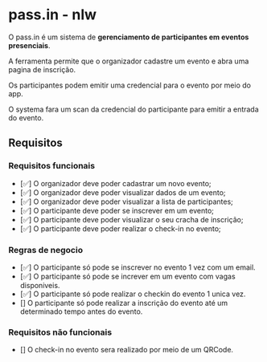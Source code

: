# pass.in - nlw

O pass.in é um sistema de **gerenciamento de participantes em eventos presenciais**.

A ferramenta permite que o organizador cadastre um evento e abra uma pagina de inscrição.

Os participantes podem emitir uma credencial para o evento por meio do app.

O systema fara um scan da credencial do participante para emitir a entrada do evento.

## Requisitos 

### Requisitos funcionais

- [✅] O organizador deve poder cadastrar um novo evento;
- [✅] O organizador deve poder visualizar dados de um evento;
- [✅] O organizador deve poder visualizar a lista de participantes;
- [✅] O participante deve poder se inscrever em um evento;
- [✅] O participante deve poder visualizar o seu cracha de inscrição;
- [✅] O participante deve poder realizar o check-in no evento;

### Regras de negocio

- [✅] O participante só pode se inscrever no evento 1 vez com um email.
- [✅] O participante só pode se increver em um evento com vagas disponiveis.
- [✅] O participante só pode realizar o checkin do evento 1 unica vez.
- [] O participante só pode realizar a inscrição do evento até um determinado tempo antes do evento.

### Requisitos não funcionais

- [] O check-in no evento sera realizado por meio de um QRCode.